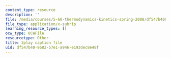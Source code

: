 ```yaml
---
content_type: resource
description: ''
file: /media/courses/5-60-thermodynamics-kinetics-spring-2008/df547b40968257e1a946e193dec8e48f_kLqduWF6GXE.vtt
file_type: application/x-subrip
learning_resource_types: []
ocw_type: OCWFile
resourcetype: Other
title: 3play caption file
uid: df547b40-9682-57e1-a946-e193dec8e48f
---
```

